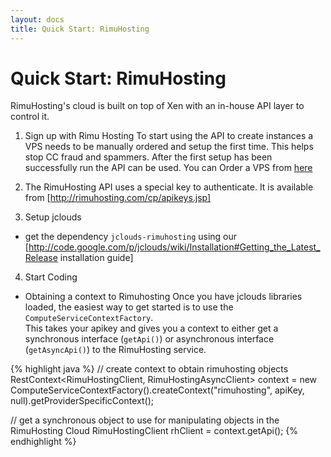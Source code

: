 ```yaml
---
layout: docs
title: Quick Start: RimuHosting
---
```


# Quick Start: RimuHosting

RimuHosting's cloud is built on top of Xen with an in-house API layer to control it.

1. Sign up with Rimu Hosting
	To start using the API to create instances a VPS needs to be manually ordered and setup the first time. 
	This helps stop CC fraud and spammers. 
	After the first setup has been successfully run the API can be used. You can Order a VPS 
	from [here](http://rimuhosting.com/order/startorder1.jsp?hom=t-vps)

2. The RimuHosting API uses a special key to authenticate. It is available from [http://rimuhosting.com/cp/apikeys.jsp]

3. Setup jclouds
 * get the dependency `jclouds-rimuhosting` using our [http://code.google.com/p/jclouds/wiki/Installation#Getting_the_Latest_Release installation guide]

4. Start Coding
* Obtaining a context to Rimuhosting
Once you have jclouds libraries loaded, the easiest way to get started is to use the `ComputeServiceContextFactory`.  
	This takes your apikey and gives you a context to either get a synchronous interface (`getApi()`) or 
	asynchronous interface (`getAsyncApi()`) to the RimuHosting service.

{% highlight java %}
// create context to obtain rimuhosting objects
RestContext<RimuHostingClient, RimuHostingAsyncClient> context = 
   				new ComputeServiceContextFactory().createContext("rimuhosting", 
																apiKey, null).getProviderSpecificContext();

// get a synchronous object to use for manipulating objects in the RimuHosting Cloud
RimuHostingClient rhClient = context.getApi();
{% endhighlight %}